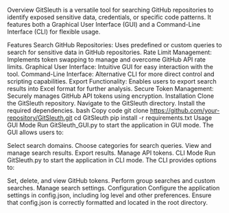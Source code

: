 Overview
GitSleuth is a versatile tool for searching GitHub repositories to identify exposed sensitive data, credentials, or specific code patterns. It features both a Graphical User Interface (GUI) and a Command-Line Interface (CLI) for flexible usage.

Features
Search GitHub Repositories: Uses predefined or custom queries to search for sensitive data in GitHub repositories.
Rate Limit Management: Implements token swapping to manage and overcome GitHub API rate limits.
Graphical User Interface: Intuitive GUI for easy interaction with the tool.
Command-Line Interface: Alternative CLI for more direct control and scripting capabilities.
Export Functionality: Enables users to export search results into Excel format for further analysis.
Secure Token Management: Securely manages GitHub API tokens using encryption.
Installation
Clone the GitSleuth repository.
Navigate to the GitSleuth directory.
Install the required dependencies.
bash
Copy code
git clone https://github.com/your-repository/GitSleuth.git
cd GitSleuth
pip install -r requirements.txt
Usage
GUI Mode
Run GitSleuth_GUI.py to start the application in GUI mode. The GUI allows users to:

Select search domains.
Choose categories for search queries.
View and manage search results.
Export results.
Manage API tokens.
CLI Mode
Run GitSleuth.py to start the application in CLI mode. The CLI provides options to:

Set, delete, and view GitHub tokens.
Perform group searches and custom searches.
Manage search settings.
Configuration
Configure the application settings in config.json, including log level and other preferences. Ensure that config.json is correctly formatted and located in the root directory.
